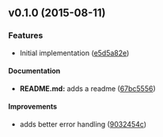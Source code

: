 <a name="v0.1.0"></a>
## v0.1.0 (2015-08-11)

### Features
* Initial implementation ([e5d5a82e](https://github.com/kbknapp/cargo-outdated/commit/e5d5a82e95b86f088c53fe5665dc4f8219b7db49))

#### Documentation

* **README.md:**  adds a readme ([67bc5556](https://github.com/kbknapp/cargo-outdated/commit/67bc555669159f11907f9bb90913e45af232b277))

#### Improvements

*   adds better error handling ([9032454c](https://github.com/kbknapp/cargo-outdated/commit/9032454cd1fcbd2d1cadbb924b8664ced04e2406))




